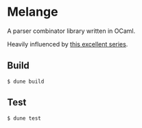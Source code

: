 # Melange

A parser combinator library written in OCaml.

Heavily influenced by [this excellent series](https://swlaschin.gitbooks.io/fsharpforfunandprofit/content/series/understanding-parser-combinators.html).


## Build

``` shell
$ dune build
```

## Test

``` shell
$ dune test
```
